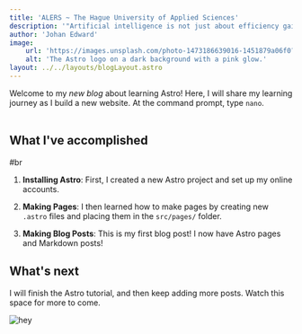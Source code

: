 ```yaml
---
title: 'ALERS ~ The Hague University of Applied Sciences'
description: '"Artificial intelligence is not just about efficiency gains, it’s about opening up new possibilities, unlocking human potential and solving some of society’s biggest challenges." ~ Yoshua Bengio'
author: 'Johan Edward'
image:
    url: 'https://images.unsplash.com/photo-1473186639016-1451879a06f0?q=80&w=2005&auto=format&fit=crop&ixlib=rb-4.0.3&ixid=M3wxMjA3fDB8MHxwaG90by1wYWdlfHx8fGVufDB8fHx8fA%3D%3D'
    alt: 'The Astro logo on a dark background with a pink glow.'
layout: ../../layouts/blogLayout.astro
---
```


Welcome to my _new blog_ about learning Astro! Here, I will share my learning journey as I build a new website.
At the command prompt, type `nano`.
<br />
<br />
## What I've accomplished
#br  

1. **Installing Astro**: First, I created a new Astro project and set up my online accounts.

2. **Making Pages**: I then learned how to make pages by creating new `.astro` files and placing them in the `src/pages/` folder.

3. **Making Blog Posts**: This is my first blog post! I now have Astro pages and Markdown posts!

## What's next

I will finish the Astro tutorial, and then keep adding more posts. Watch this space for more to come.

![hey](https://images.pexels.com/photos/16023/pexels-photo.jpg?auto=compress&cs=tinysrgb&w=1260&h=750&dpr=1)